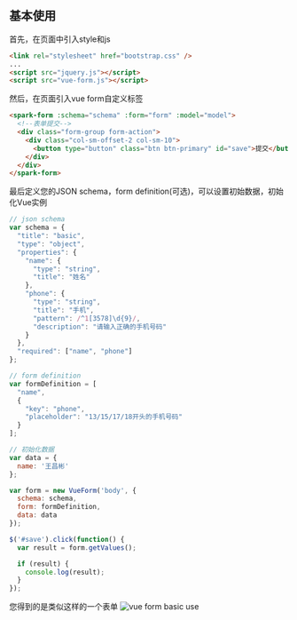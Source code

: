 ## 基本使用
首先，在页面中引入style和js
```html
<link rel="stylesheet" href="bootstrap.css" />
...
<script src="jquery.js"></script>
<script src="vue-form.js"></script>
```

然后，在页面引入vue form自定义标签
```html
<spark-form :schema="schema" :form="form" :model="model">
  <!--表单提交-->
  <div class="form-group form-action">
    <div class="col-sm-offset-2 col-sm-10">
      <button type="button" class="btn btn-primary" id="save">提交</button>
    </div>
  </div>
</spark-form>
```

最后定义您的JSON schema，form definition(可选)，可以设置初始数据，初始化Vue实例
```javascript
// json schema
var schema = {
  "title": "basic",
  "type": "object",
  "properties": {
    "name": {
      "type": "string",
      "title": "姓名"
    },
    "phone": {
      "type": "string",
      "title": "手机",
      "pattern": /^1[3578]\d{9}/,
      "description": "请输入正确的手机号码"
    }
  },
  "required": ["name", "phone"]
};

// form definition
var formDefinition = [
  "name",
  {
    "key": "phone",
    "placeholder": "13/15/17/18开头的手机号码"
  }
];

// 初始化数据
var data = {
  name: '王昌彬'
};

var form = new VueForm('body', {
  schema: schema,
  form: formDefinition,
  data: data
});

$('#save').click(function() {
  var result = form.getValues();

  if (result) {
    console.log(result);
  }
});
```

您得到的是类似这样的一个表单
![vue form basic use](https://cbu01.alicdn.com/cms/upload/2016/305/655/2556503_1625054590.png)
